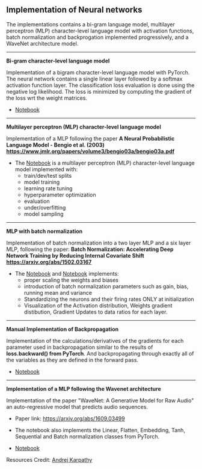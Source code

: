 ## Implementation of Neural networks

The implementations contains a bi-gram language model, multilayer perceptron (MLP) character-level language model with activation functions, batch normalization and backprogation implemented progressively, and a WaveNet architecture model.

---

**Bi-gram character-level language model**

Implementation of a bigram character-level language model with PyTorch. The neural network contains a single linear layer followed by a softmax activation function layer. The classification loss evaluation is done using the negative log likelihood. The loss is minimized by computing the gradient of the loss wrt the weight matrices.

- [Notebook](MLP/bi-gram_nn.ipynb)

---

**Multilayer perceptron (MLP) character-level language model**

Implementation of a MLP following the paper **A Neural Probabilistic Language Model - Bengio et al. (2003) https://www.jmlr.org/papers/volume3/bengio03a/bengio03a.pdf**

- The [Notebook](MLP/mlp_implementation.ipynb) is a multilayer perceptron (MLP) character-level language model implemented with:
  - train/dev/test splits
  - model training
  - learning rate tuning
  - hyperparameter optimization
  - evaluation
  - under/overfitting
  - model sampling

---

**MLP with batch normalization**

Implementation of batch normalization into a two layer MLP and a six layer MLP, following the paper: **Batch Normalization: Accelerating Deep Network Training by Reducing Internal Covariate Shift https://arxiv.org/abs/1502.03167**

- The [Notebook](MLP/batch_norm.ipynb) and [Notebook](MLP/NN-with-batchnorm.ipynb) implements:
  - proper scaling the weights and biases
  - introduction of batch normalization parameters such as gain, bias, running mean and variance
  - Standardizing the neurons and their firing rates ONLY at initialization
  - Visualization of the Activation distribution, Weights gradient distibution, Gradient Updates to data ratios for each layer.

---

**Manual Implementation of Backpropagation**

Implementation of the calculations/derivatives of the gradients for each parameter used in backpropagation similar to the results of **loss.backward() from PyTorch**. And backpropagating through exactly all of the variables as they are defined in the forward pass.

- [Notebook](MLP/back_propagation.ipynb)

---

**Implementation of a MLP following the Wavenet architecture**

Implementation of the paper "WaveNet: A Generative Model for Raw Audio" an auto-regressive model that predicts audio sequences.

- Paper link: https://arxiv.org/abs/1609.03499
- The notebook also implements the Linear, Flatten, Embedding, Tanh, Sequential and Batch normalization classes from PyTorch.

- [Notebook](MLP/wavenet.ipynb)

Resources Credit: [Andrej Karpathy](https://www.youtube.com/watch?v=VMj-3S1tku0&list=PLAqhIrjkxbuWI23v9cThsA9GvCAUhRvKZ)
